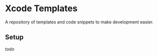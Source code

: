 # Xcode Templates

A repository of templates and code snippets to make development easier.

## Setup

_todo_
